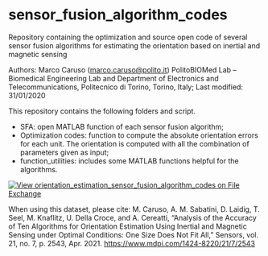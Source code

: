 # sensor_fusion_algorithm_codes
Repository containing the optimization and source open code of several sensor fusion algorithms for estimating the orientation based on inertial and magnetic sensing

Authors: Marco Caruso (marco.caruso@polito.it)
PolitoBIOMed Lab – Biomedical Engineering Lab and Department of Electronics and Telecommunications, Politecnico di Torino, Torino, Italy; 
Last modified: 31/01/2020

This repository contains the following folders and script.
- SFA: open MATLAB function of each sensor fusion algorithm;
- Optimization codes: function to compute the absolute orientation errors for each unit. The orientation is computed with all the combination of parameters given as input;
- function_utilities: includes some MATLAB functions helpful for the algorithms.

[![View orientation_estimation_sensor_fusion_algorithm_codes on File Exchange](https://www.mathworks.com/matlabcentral/images/matlab-file-exchange.svg)](https://www.mathworks.com/matlabcentral/fileexchange/90351-orientation_estimation_sensor_fusion_algorithm_codes)

When using this dataset, please cite:
M. Caruso, A. M. Sabatini, D. Laidig, T. Seel, M. Knaflitz, U. Della Croce, and A. Cereatti, “Analysis of the Accuracy of Ten Algorithms for Orientation Estimation Using Inertial and Magnetic Sensing under Optimal Conditions: One Size Does Not Fit All,” Sensors, vol. 21, no. 7, p. 2543, Apr. 2021.
https://www.mdpi.com/1424-8220/21/7/2543
